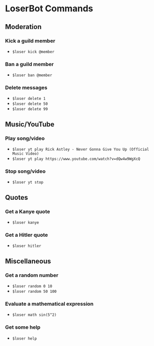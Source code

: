 # LoserBot Commands
## Moderation
### Kick a guild member
 * `$loser kick @member`
### Ban a guild member
* `$loser ban @member`
### Delete messages
* `$loser delete 1`
* `$loser delete 50`
* `$loser delete 99`
## Music/YouTube
### Play song/video
* `$loser yt play Rick Astley - Never Gonna Give You Up (Official Music Video)`
* `$loser yt play https://www.youtube.com/watch?v=dQw4w9WgXcQ`
### Stop song/video
* `$loser yt stop`
## Quotes
### Get a Kanye quote
* `$loser kanye`
### Get a Hitler quote
* `$loser hitler`
## Miscellaneous
### Get a random number
* `$loser random 0 10`
* `$loser random 50 100`
### Evaluate a mathematical expression
* `$loser math sin(5^2)`
### Get some help
* `$loser help`
